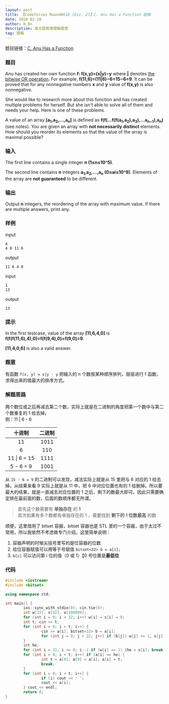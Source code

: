 ```yaml
---
layout: post
title: 【Codeforces Round#618 (Div. 2)】C. Anu Has a Function 题解
date: 2020-02-10
author: H_On
description: 英文题真难理解题意
tag: 题解
---
```


题目链接：[C. Anu Has a Function](https://codeforces.com/contest/1300/problem/C)

### 题目
Anu has created her own function **f: f(x,y)=(x|y)−y** where **|** denotes [the bitwise OR operation](https://en.wikipedia.org/wiki/Bitwise_operation#OR). For example, **f(11,6)=(11|6)−6=15−6=9**. It can be proved that for any nonnegative numbers **x** and **y** value of **f(x,y)** is also nonnegative.

She would like to research more about this function and has created multiple problems for herself. But she isn't able to solve all of them and needs your help. Here is one of these problems.

A value of an array **\[a<sub>1</sub>,a<sub>2</sub>,…,a<sub>n</sub>\]** is defined as **f(f(…f(f(a<sub>1</sub>,a<sub>2</sub>),a<sub>3</sub>),…a<sub>n−1</sub>),a<sub>n</sub>)** (see notes). You are given an array with **not necessarily distinct** elements. How should you reorder its elements so that the value of the array is maximal possible?

### 输入
The first line contains a single integer **n (1≤n≤10^5)**.

The second line contains **n** integers **a<sub>1</sub>,a<sub>2</sub>,…,a<sub>n</sub> (0≤ai≤10^9)**. Elements of the array are **not guaranteed** to be different.

### 输出
Output **n** integers, the reordering of the array with maximum value. If there are multiple answers, print any.

### 样例
input
```
4
4 0 11 6
```
output
```
11 6 4 0
```
input
```
1
13
```
output
```
13
```

### 提示
In the first testcase, value of the array **\[11,6,4,0\]** is **f(f(f(11,6),4),0)=f(f(9,4),0)=f(9,0)=9**.

**\[11,4,0,6\]** is also a valid answer.




### 题意
有函数 `f(x, y) = x|y - y`
把输入的 n 个数按某种顺序排列，层层进行 f 函数，求得出来的值最大的排序方式。

### 解题思路
两个数位或之后再减去第二个数，实际上就是在二进制的角度把第一个数中与第二个数重复的 1 给去掉。<br>
例：11 | 6 - 6

|十进制|二进制|
|:---:|:---:|
|11|1011|
|6|110|
|11 \| 6 = 15|1111|
|5 - 6 = 9|1001|

从 `15 - 6 = 9` 的二进制可以发现，减法实际上就是从 15 里把与 6 对应的 1 给去掉。从结果来看 9 实际上就是从 11 中，把 6 中对应位置也有的 1 给删掉。所以要最大的结果，就是一直减去对应位置的 1 之后，剩下的数最大即可。因此只需要确定排在最前面的数，后面的数顺序都无所谓。
> 首先这个数需要有 **单独存在** 的 **1**<br>
> 其次如果有多个数都有单独存在的 1 ，需要找到 **剩下的 1 位数最高** 的数

顺便，这里借用了 bitset 容器，bitset 容器也是 STL 里的一个容器，由于太过不常用，所以我依然不考虑做专门介绍。这里简单说明：
1. 容器声明的时候尖括号里写的是位容器的位数
2. 给位容器赋值可以用等于号赋值 `bitset<32> b = a[i];`
3. `b[i]` 可以访问第 i 位的值（0 或 1）【0 号位置是**最低位**

### 代码
```c++
#include <iostream>
#include <bitset>

using namespace std;

int main() {
        ios::sync_with_stdio(0); cin.tie(0);
        int w[32], s[32], a[100009];
        for (int i = 0; i < 32; i++) w[i] = s[i] = 0;
        int t; cin >> t;
        for (int i = 0; i < t; i++) {
                cin >> a[i]; bitset<32> b = a[i];
                for (int j = 0; j < 32; j++) if (b[j]) w[j] += 1, s[j] = a[i];
        }
        int he;
        for (int i = 31; i >= 0; i--) if (w[i] == 1) {he = s[i]; break;}
        for (int i = 0; i < t; i++) if (a[i] == he) {
                int t = a[0]; a[0] = a[i]; a[i] = t;
                break;
        }
        for (int i = 0; i < t; i++) {
                if (i) cout << ' ';
                cout << a[i];
        } cout << endl;
        return 0;
}
```
